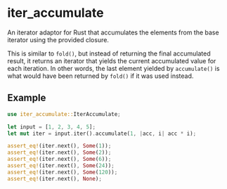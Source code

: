 # iter_accumulate
An iterator adaptor for Rust that accumulates the elements from the base iterator
using the provided closure.

This is similar to `fold()`, but instead of returning the final accumulated result, it returns an
iterator that yields the current accumulated value for each iteration. In other words, the last
element yielded by `accumulate()` is what would have been returned by `fold()` if it was used
instead.

## Example

```rust
use iter_accumulate::IterAccumulate;

let input = [1, 2, 3, 4, 5];
let mut iter = input.iter().accumulate(1, |acc, i| acc * i);

assert_eq!(iter.next(), Some(1));
assert_eq!(iter.next(), Some(2));
assert_eq!(iter.next(), Some(6));
assert_eq!(iter.next(), Some(24));
assert_eq!(iter.next(), Some(120));
assert_eq!(iter.next(), None);
```